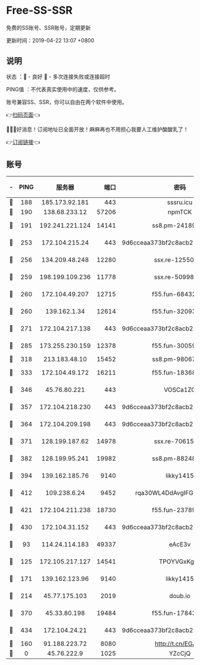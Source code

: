 # Free-SS-SSR

免费的SS账号、SSR账号，定期更新

更新时间：2019-04-22 13:07 +0800

## 说明

状态     ：🙂 - 良好 🙁 - 多次连接失败或连接超时

PING值   ：不代表真实使用中的速度，仅供参考。

账号兼容SS、SSR，你可以自由在两个软件中使用。

👉[扫码页面](https://liesauer.github.io/Free-SS-SSR/)👈

🎉🎉🎉好消息！订阅地址已全面开放！麻麻再也不用担心我要人工维护酸酸乳了！

👉[订阅链接](https://www.liesauer.net/yogurt/subscribe?ACCESS_TOKEN=DAYxR3mMaZAsaqUb)👈

## 账号

|-|PING|服务器|端口|密码|加密方式|区域|
|:----:|:----:|:-----:|-----:|:----:|:----:|:----:|
|🙂|188|185.173.92.181|443|sssru.icu|rc4-md5|RU|
|🙂|190|138.68.233.12|57206|npmTCK|rc4-md5|US|
|🙂|191|192.241.221.124|14141|ss8.pm-24189399|aes-256-cfb|US|
|🙂|253|172.104.215.24|443|9d6cceaa373bf2c8acb22e60b6a58be6|aes-256-cfb|US|
|🙂|256|134.209.48.248|12280|ssx.re-12550293|aes-256-cfb|US|
|🙂|259|198.199.109.236|11778|ssx.re-50998611|aes-256-cfb|US|
|🙂|260|172.104.49.207|12715|f55.fun-68432861|aes-256-cfb|SG|
|🙂|260|139.162.1.34|12614|f55.fun-32093873|aes-256-cfb|SG|
|🙂|271|172.104.217.138|443|9d6cceaa373bf2c8acb22e60b6a58be6|aes-256-cfb|US|
|🙂|285|173.255.230.159|12378|f55.fun-30059944|aes-256-cfb|US|
|🙂|318|213.183.48.10|15452|ss8.pm-98067260|rc4-md5|RU|
|🙂|333|172.104.49.172|16211|f55.fun-18368784|aes-256-cfb|SG|
|🙂|346|45.76.80.221|443|VOSCa1ZG|aes-256-cfb|DE|
|🙂|357|172.104.218.230|443|9d6cceaa373bf2c8acb22e60b6a58be6|aes-256-cfb|US|
|🙂|364|172.104.209.198|443|9d6cceaa373bf2c8acb22e60b6a58be6|aes-256-cfb|US|
|🙂|371|128.199.187.62|14978|ssx.re-70615001|aes-256-cfb|SG|
|🙂|382|128.199.95.241|19982|ss8.pm-88248816|aes-256-cfb|SG|
|🙂|394|139.162.185.76|9140|likky1415|aes-256-cfb|DE|
|🙂|412|109.238.6.24|9452|rqa30WL4DdAvgIFG6Fs3znzTa|aes-256-cfb|FR|
|🙂|421|172.104.211.238|18730|f55.fun-23789353|aes-256-cfb|US|
|🙂|430|172.104.31.152|443|9d6cceaa373bf2c8acb22e60b6a58be6|aes-256-cfb|US|
|🙂|93|114.24.114.183|49337|eAcE3v|chacha20-ietf|TW|
|🙂|125|172.105.217.127|14541|TPOYVGxKglpi|aes-256-cfb|JP|
|🙂|171|139.162.123.96|9140|likky1415|aes-256-cfb|JP|
|🙂|214|45.77.175.103|2019|doub.io|aes-128-ctr|SG|
|🙂|370|45.33.80.198|19484|f55.fun-17843218|aes-256-cfb|US|
|🙂|434|172.104.24.21|443|9d6cceaa373bf2c8acb22e60b6a58be6|aes-256-cfb|US|
|🙁|160|91.188.223.72|8080|http://t.cn/EGJIyrl|rc4-md5|RU|
|🙁|0|45.76.222.9|1025|YZcCjQ|rc4-md5|JP|
